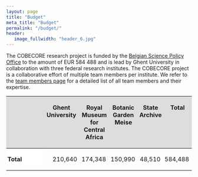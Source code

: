 ```yaml
---
layout: page
title: "Budget"
meta_title: "Budget"
permalink: "/budget/"
header:
   image_fullwidth: "header_6.jpg"
---
```


The COBECORE research project is funded by the [Belgian Science Policy Office](https://www.belspo.be/belspo/index_en.stm) to the amount of EUR 584 488 and is lead by Ghent University in collaboration with three federal research institutes. The COBECORE project is a collaborative effort of multiple team members per institute. We refer to the [team members page](/team/) for a detailed list of all team members and their expertise.

<style>
	table { border-collapse:collapse; border-spacing:0; empty-cells:show }
	td, th { vertical-align:top; font-size:12pt;}
	h1, h2, h3, h4, h5, h6 { clear:both }
	ol, ul { margin:0; padding:0;}
	li { list-style: none; margin:0; padding:0;}
	li span. { clear: both; line-height:0; width:0; height:0; margin:0; padding:0; }
	span.footnodeNumber { padding-right:1em; }
	span.annotation_style_by_filter { background-color:#fff000;  margin:0; border:0; padding:0;  }
	* { margin:0;}
	.P1 { text-align:left; }
	.P2 { text-align:right; margin-right:1mm; }
	.P3 { text-align:center; }
	.Standard { writing-mode:page; }
	.Table1 { margin-right:auto;}
	.Table1_A1 { vertical-align:top; background-color:#dddddd; padding:1mm; border-left-style:none; border-right-style:none; border-top-width:thin; border-top-style:solid; border-top-color:#000000; border-bottom-width:thin; border-bottom-style:solid; border-bottom-color:#000000; }
	.Table1_A2 { vertical-align:top; padding:1mm; border-style:none; background-color:#FFFFFF; border-bottom-style:solid; border-bottom-color:#000000; border-bottom-width:thin;}
	.Table1_A3 { vertical-align:top; padding:1mm; border-style:none; background-color:#FFFFFF; border-bottom-style:solid; border-bottom-color:#000000; border-bottom-width:thin;}
	.Table1_A4 { vertical-align:top; padding:1mm; border-style:none; background-color:#FFFFFF; border-bottom-style:solid; border-bottom-color:#000000; border-bottom-width:thin;}
	.Table1_A5 { vertical-align:top; padding:1mm; border-style:none; background-color:#FFFFFF; border-bottom-style:solid; border-bottom-color:#000000; border-bottom-width:thin;}
	.Table1_A6 { vertical-align:top; padding:1mm; border-style:none; background-color:#FFFFFF; border-bottom-style:solid; border-bottom-color:#000000; border-bottom-width:thin;}
	.Table1_A7 { vertical-align:top; padding:1mm; border-style:none; }
	.Table1_A8 { vertical-align:top; padding:1mm; border-left-style:none; border-right-style:none; border-top-width:thin; border-top-style:solid; border-top-color:#000000; border-bottom-width:thin; border-bottom-style:solid; border-bottom-color:#000000; }
	.Table1_B2 { vertical-align:top; padding:0mm; border-style:none; background-color:#FFFFFF; border-bottom-style:solid; border-bottom-color:#000000; border-bottom-width:thin;}
	.Table1_B3 { vertical-align:top; padding:0mm; border-style:none; background-color:#FFFFFF; border-bottom-style:solid; border-bottom-color:#000000; border-bottom-width:thin;}
	.Table1_B4 { vertical-align:top; padding:0mm; border-style:none; background-color:#FFFFFF; border-bottom-style:solid; border-bottom-color:#000000; border-bottom-width:thin;}
	.Table1_B5 { vertical-align:top; padding:0mm; border-style:none; background-color:#FFFFFF; border-bottom-style:solid; border-bottom-color:#000000; border-bottom-width:thin;}
	.Table1_B6 { vertical-align:top; padding:0mm; border-style:none; background-color:#FFFFFF; border-bottom-style:solid; border-bottom-color:#000000; border-bottom-width:thin;}
	.Table1_B7 { vertical-align:top; padding:0mm; border-style:none; }
	.Table1_B8 { vertical-align:top; padding:0.97mm; border-left-style:none; border-right-style:none; border-top-width:thin; border-top-style:solid; border-top-color:#000000; border-bottom-width:thin; border-bottom-style:solid; border-bottom-color:#000000; }
	.Table1_C2 { vertical-align:top; padding:0mm; border-style:none; background-color:#FFFFFF; border-bottom-style:solid; border-bottom-color:#000000; border-bottom-width:thin;}
	.Table1_C3 { vertical-align:top; padding:0mm; border-style:none; background-color:#FFFFFF; border-bottom-style:solid; border-bottom-color:#000000; border-bottom-width:thin;}
	.Table1_C4 { vertical-align:top; padding:0mm; border-style:none; background-color:#FFFFFF; border-bottom-style:solid; border-bottom-color:#000000; border-bottom-width:thin;}
	.Table1_C5 { vertical-align:top; padding:0mm; border-style:none; background-color:#FFFFFF; border-bottom-style:solid; border-bottom-color:#000000; border-bottom-width:thin;}
	.Table1_C6 { vertical-align:top; padding:0mm; border-style:none; background-color:#FFFFFF; border-bottom-style:solid; border-bottom-color:#000000; border-bottom-width:thin;}
	.Table1_C7 { vertical-align:top; padding:0mm; border-style:none; }
	.Table1_C8 { vertical-align:top; padding:0.97mm; border-left-style:none; border-right-style:none; border-top-width:thin; border-top-style:solid; border-top-color:#000000; border-bottom-width:thin; border-bottom-style:solid; border-bottom-color:#000000; }
	.Table1_D2 { vertical-align:top; padding:0mm; border-style:none; background-color:#FFFFFF; border-bottom-style:solid; border-bottom-color:#000000; border-bottom-width:thin;}
	.Table1_D3 { vertical-align:top; padding:0mm; border-style:none; background-color:#FFFFFF; border-bottom-style:solid; border-bottom-color:#000000; border-bottom-width:thin;}
	.Table1_D4 { vertical-align:top; padding:0mm; border-style:none; background-color:#FFFFFF; border-bottom-style:solid; border-bottom-color:#000000; border-bottom-width:thin;}
	.Table1_D5 { vertical-align:top; padding:0mm; border-style:none; background-color:#FFFFFF; border-bottom-style:solid; border-bottom-color:#000000; border-bottom-width:thin;}
	.Table1_D6 { vertical-align:top; padding:0mm; border-style:none; background-color:#FFFFFF; border-bottom-style:solid; border-bottom-color:#000000; border-bottom-width:thin;}
	.Table1_D7 { vertical-align:top; padding:0mm; border-style:none; }
	.Table1_D8 { vertical-align:top; padding:0.97mm; border-left-style:none; border-right-style:none; border-top-width:thin; border-top-style:solid; border-top-color:#000000; border-bottom-width:thin; border-bottom-style:solid; border-bottom-color:#000000; }
	.Table1_E2 { vertical-align:top; padding:0mm; border-style:none; background-color:#FFFFFF; border-bottom-style:solid; border-bottom-color:#000000; border-bottom-width:thin;}
	.Table1_E3 { vertical-align:top; padding:0mm; border-style:none; background-color:#FFFFFF; border-bottom-style:solid; border-bottom-color:#000000; border-bottom-width:thin;}
	.Table1_E4 { vertical-align:top; padding:0mm; border-style:none; background-color:#FFFFFF; border-bottom-style:solid; border-bottom-color:#000000; border-bottom-width:thin;}
	.Table1_E5 { vertical-align:top; padding:0mm; border-style:none; background-color:#FFFFFF; border-bottom-style:solid; border-bottom-color:#000000; border-bottom-width:thin;}
	.Table1_E6 { vertical-align:top; padding:0mm; border-style:none; background-color:#FFFFFF; border-bottom-style:solid; border-bottom-color:#000000; border-bottom-width:thin;}
	.Table1_E7 { vertical-align:top; padding:0mm; border-style:none; }
	.Table1_E8 { vertical-align:top; padding:0.97mm; border-left-style:none; border-right-style:none; border-top-width:thin; border-top-style:solid; border-top-color:#000000; border-bottom-width:thin; border-bottom-style:solid; border-bottom-color:#000000; }
	.Table1_F2 { vertical-align:top; padding:0mm; border-style:none; background-color:#FFFFFF; border-bottom-style:solid; border-bottom-color:#000000; border-bottom-width:thin;}
	.Table1_F3 { vertical-align:top; padding:0mm; border-style:none; background-color:#FFFFFF; border-bottom-style:solid; border-bottom-color:#000000; border-bottom-width:thin;}
	.Table1_F4 { vertical-align:top; padding:0mm; border-style:none; background-color:#FFFFFF; border-bottom-style:solid; border-bottom-color:#000000; border-bottom-width:thin;}
	.Table1_F5 { vertical-align:top; padding:0mm; border-style:none; background-color:#FFFFFF; border-bottom-style:solid; border-bottom-color:#000000; border-bottom-width:thin;}
	.Table1_F6 { vertical-align:top; padding:0mm; border-style:none; background-color:#FFFFFF; border-bottom-style:solid; border-bottom-color:#000000; border-bottom-width:thin;}
	.Table1_F7 { vertical-align:top; padding:0mm; border-style:none; }
	.Table1_F8 { vertical-align:top; padding:0.97mm; border-left-style:none; border-right-style:none; border-top-width:thin; border-top-style:solid; border-top-color:#000000; border-bottom-width:thin; border-bottom-style:solid; border-bottom-color:#000000; }
	.Table1_A { width:25mm; }
	.Table1_B { width:25mm; }
	.T1 { font-weight:bold; }
	.T2 { font-weight:bold; }
	.Table1.1  { }
</style>

<table border="0" cellspacing="0" cellpadding="0" class="Table1">
   <colgroup>
      <col width="100"/>
      <col width="100"/>
      <col />
      <col />
      <col />
      <col />
   </colgroup>
   <tr class="Table11">
      <td style="text-align:left; " class="Table1_A1">
         <p class="P3"><span class="T1"></span></p>
      </td>
      <td style="text-align:left; " class="Table1_A1">
         <p class="P3"><span class="T1">Ghent<br> University </span></p>
      </td>
      <td style="text-align:left; " class="Table1_A1">
         <p class="P3"><span class="T1">Royal Museum<br> for Central Africa</span></p>
      </td>
      <td style="text-align:left; " class="Table1_A1">
         <p class="P3"><span class="T1">Botanic Garden Meise</span></p>
      </td>
      <td style="text-align:left; " class="Table1_A1">
         <p class="P3"><span class="T1">State Archive</span></p>
      </td>
      <td style="text-align:left; " class="Table1_A1">
         <p class="P3"><span class="T1">T</span><span class="T2">otal</span></p>
      </td>
   </tr>
      <tr class="Table11">
      <td style="text-align:left; " class="Table1_A2">
         <p class="P1"><span class="T1">T</span><span class="T2">otal</span></p>
      </td>
      <td style="text-align:left; " class="Table1_B8">
         <p class="P2">210,640</p>
      </td>
      <td style="text-align:left; " class="Table1_C8">
         <p class="P2">174,348</p>
      </td>
      <td style="text-align:left; " class="Table1_D8">
         <p class="P2">150,990</p>
      </td>
      <td style="text-align:left; " class="Table1_E8">
         <p class="P2">48,510</p>
      </td>
      <td style="text-align:left; " class="Table1_F8">
         <p class="P2">584,488</p>
      </td>
   </tr>
</table>